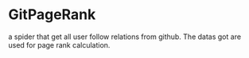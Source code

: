 # GitPageRank
a spider that get all user follow relations from github. The datas got are used for page rank calculation.
